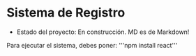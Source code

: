 <h1>Sistema de Registro</h1>

- Estado del proyecto: En construcción. MD es de Markdown!

Para ejecutar el sistema, debes poner: '''npm install react'''
